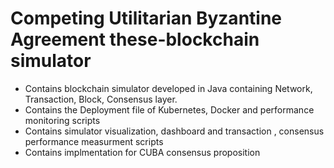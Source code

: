 # Competing Utilitarian Byzantine Agreement these-blockchain simulator

- Contains blockchain simulator developed in Java containing Network, Transaction, Block, Consensus layer.
- Contains the Deployment file of Kubernetes, Docker and performance monitoring scripts
- Contains simulator visualization, dashboard and transaction , consensus performance measurment scripts
- Contains implmentation for CUBA consensus proposition
